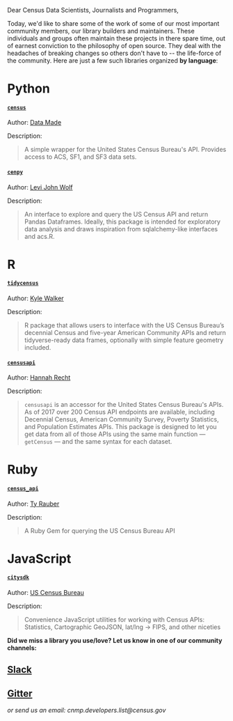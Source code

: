 Dear Census Data Scientists, Journalists and Programmers,

Today, we'd like to share some of the work of some of our most important community members, our library builders and maintainers. These individuals and groups often maintain these projects in there spare time, out of earnest conviction to the philosophy of open source. They deal with the headaches of breaking changes so others don't have to -- the life-force of the community. Here are just a few such libraries organized **by language**:

# Python

#### [`census`](https://github.com/datamade/census)
Author: [Data Made](https://datamade.us/)

Description: 
> A simple wrapper for the United States Census Bureau's API. Provides access to ACS, SF1, and SF3 data sets.

#### [`cenpy`](https://github.com/ljwolf/cenpy)
Author: [Levi John Wolf](http://ljwolf.org)

Description:
> An interface to explore and query the US Census API and return Pandas Dataframes. Ideally, this package is intended for exploratory data analysis and draws inspiration from sqlalchemy-like interfaces and acs.R.


# R
#### [`tidycensus`](https://github.com/walkerke/tidycensus)
Author: [Kyle Walker](https://www.linkedin.com/in/walkerke/)

Description: 
> R package that allows users to interface with the US Census Bureau’s decennial Census and five-year American Community APIs and return tidyverse-ready data frames, optionally with simple feature geometry included. 

#### [`censusapi`](https://github.com/hrecht/censusapi)
Author: [Hannah Recht](https://hrecht.github.io/)

Description:
> `censusapi` is an accessor for the United States Census Bureau's APIs. As of 2017 over 200 Census API endpoints are available, including Decennial Census, American Community Survey, Poverty Statistics, and Population Estimates APIs. This package is designed to let you get data from all of those APIs using the same main function — `getCensus` — and the same syntax for each dataset.

# Ruby
#### [`census_api`](https://github.com/tyrauber/census_api)
Author: [Ty Rauber](https://www.linkedin.com/in/ty-rauber-69822b5/)

Description: 
> A Ruby Gem for querying the US Census Bureau API

# JavaScript
#### [`citysdk`](https://github.com/uscensusbureau/citysdk)
Author: [US Census Bureau](https://www.census.gov/developers)

Description:
> Convenience JavaScript utilities for working with Census APIs: Statistics, Cartographic GeoJSON, lat/lng -> FIPS, and other niceties



**Did we miss a library you use/love? Let us know in one of our community channels:**
## [Slack](https://join.slack.com/t/uscensusbureau/shared_invite/enQtMjQ3NzUyNTM3NDU3LTZmNGI1MmQzY2Y2ZTU1ODJhNDQwMmY2YmZiNmFkNzg4YmJkYmQzZjQyNDhkNDYxN2JhYjkxZDEwMGI2OGU5NzQ)
## [Gitter](https://gitter.im/uscensusbureau/home)
_or send us an email: cnmp.developers.list@census.gov_
